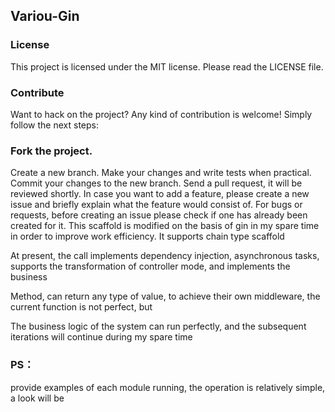 ## Variou-Gin
### License
This project is licensed under the MIT license. Please read the LICENSE file.

### Contribute
Want to hack on the project? Any kind of contribution is welcome!
Simply follow the next steps:

### Fork the project.
Create a new branch.
Make your changes and write tests when practical.
Commit your changes to the new branch.
Send a pull request, it will be reviewed shortly.
In case you want to add a feature, please create a new issue and briefly explain what the feature would consist of. For bugs or requests, before creating an issue please check if one has already been created for it.
This scaffold is modified on the basis of gin in my spare time in order to improve work efficiency. It supports chain type scaffold

At present, the call implements dependency injection, asynchronous tasks, supports the transformation of controller mode, and implements the business

Method, can return any type of value, to achieve their own middleware, the current function is not perfect, but

The business logic of the system can run perfectly, and the subsequent iterations will continue during my spare time

### PS：
provide examples of each module running, the operation is relatively simple, a look will be
